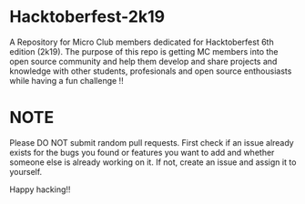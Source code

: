 # Hacktoberfest-2k19
A Repository for Micro Club members dedicated for Hacktoberfest 6th edition (2k19). The purpose of this repo is getting MC members into the open source community and help them develop and share projects and knowledge with other students, profesionals and open source enthousiasts while having a fun challenge !! 


# NOTE

Please DO NOT submit random pull requests. First check if an issue already exists for the bugs you found or features you want to add and whether someone else is already working on it. If not, create an issue and assign it to yourself.

Happy hacking!!

